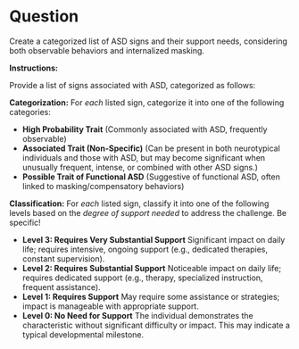 # Question

Create a categorized list of ASD signs and their support needs, considering both observable behaviors and internalized masking.

**Instructions:**

Provide a list of signs associated with ASD, categorized as follows:

**Categorization:** For _each_ listed sign, categorize it into one of the following categories:

- **High Probability Trait** (Commonly associated with ASD, frequently observable)
- **Associated Trait (Non-Specific)** (Can be present in both neurotypical individuals and those with ASD, but may become significant when unusually frequent, intense, or combined with other ASD signs.)
- **Possible Trait of Functional ASD** (Suggestive of functional ASD, often linked to masking/compensatory behaviors)

**Classification:** For _each_ listed sign, classify it into one of the following levels based on the _degree of support needed_ to address the challenge. Be specific!

- **Level 3: Requires Very Substantial Support** Significant impact on daily life; requires intensive, ongoing support (e.g., dedicated therapies, constant supervision).
- **Level 2: Requires Substantial Support** Noticeable impact on daily life; requires dedicated support (e.g., therapy, specialized instruction, frequent assistance).
- **Level 1: Requires Support** May require some assistance or strategies; impact is manageable with appropriate support.
- **Level 0: No Need for Support** The individual demonstrates the characteristic without significant difficulty or impact. This may indicate a typical developmental milestone.
